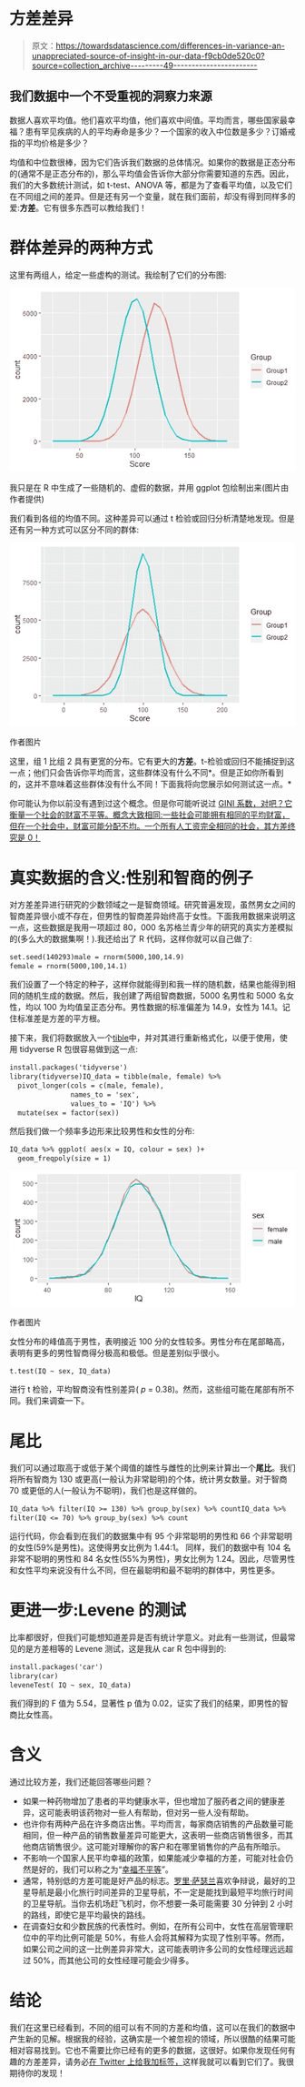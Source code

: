 # 方差差异

> 原文：<https://towardsdatascience.com/differences-in-variance-an-unappreciated-source-of-insight-in-our-data-f9cb0de520c0?source=collection_archive---------49----------------------->

## 我们数据中一个不受重视的洞察力来源

数据人喜欢平均值。他们喜欢平均值，他们喜欢中间值。平均而言，哪些国家最幸福？患有罕见疾病的人的平均寿命是多少？一个国家的收入中位数是多少？订婚戒指的平均价格是多少？

均值和中位数很棒，因为它们告诉我们数据的总体情况。如果你的数据是正态分布的(通常不是正态分布的)，那么平均值会告诉你大部分你需要知道的东西。因此，我们的大多数统计测试，如 t-test、ANOVA 等，都是为了查看平均值，以及它们在不同组之间的差异。但是还有另一个变量，就在我们面前，却没有得到同样多的爱:**方差**。它有很多东西可以教给我们！

# 群体差异的两种方式

这里有两组人，给定一些虚构的测试。我绘制了它们的分布图:

![](img/923f2d42e4cea35fc0f43bdc95df4d2f.png)

我只是在 R 中生成了一些随机的、虚假的数据，并用 ggplot 包绘制出来(图片由作者提供)

我们看到各组的均值不同。这种差异可以通过 t 检验或回归分析清楚地发现。但是还有另一种方式可以区分不同的群体:

![](img/ae29e60a67bb09d9bae485f04f018dcd.png)

作者图片

这里，组 1 比组 2 具有更宽的分布。它有更大的**方差**。t-检验或回归不能捕捉到这一点；他们只会告诉你平均而言，这些群体没有什么不同*。但是正如你所看到的，这并不意味着这些群体没有什么不同！下面我将向您展示如何测试这一点。*

你可能认为你以前没有遇到过这个概念。但是你可能听说过 [GINI 系数，对吧？它衡量一个社会的财富不平等。概念大致相同:一些社会可能拥有相同的平均财富，但在一个社会中，财富可能分配不均。一个所有人工资完全相同的社会，其方差终究是 0！](https://en.wikipedia.org/wiki/Gini_coefficient)

# **真实数据的含义:性别和智商的例子**

对方差差异进行研究的少数领域之一是智商领域。研究普遍发现，虽然男女之间的智商差异很小或不存在，但男性的智商差异始终高于女性。下面我用数据来说明这一点，这些数据是我用一项超过 80，000 名苏格兰青少年的研究的真实方差模拟的(多么大的数据集啊！).我还给出了 R 代码，这样你就可以自己做了:

```
set.seed(140293)male = rnorm(5000,100,14.9)
female = rnorm(5000,100,14.1)
```

我们设置了一个特定的种子，这样你就能得到和我一样的随机数，结果也能得到相同的随机生成的数据。然后，我创建了两组智商数据，5000 名男性和 5000 名女性，均以 100 为均值呈正态分布。男性数据的标准偏差为 14.9，女性为 14.1。记住标准差是方差的平方根。

接下来，我们将数据放入一个[tible](https://r4ds.had.co.nz/tibbles.html)中，并对其进行重新格式化，以便于使用，使用 tidyverse R 包很容易做到这一点:

```
install.packages('tidyverse')
library(tidyverse)IQ_data = tibble(male, female) %>% 
  pivot_longer(cols = c(male, female), 
               names_to = 'sex',
               values_to = 'IQ') %>%
  mutate(sex = factor(sex))
```

然后我们做一个频率多边形来比较男性和女性的分布:

```
IQ_data %>% ggplot( aes(x = IQ, colour = sex) )+
  geom_freqpoly(size = 1)
```

![](img/b7b01e153e5da61de2c9c9c3bfe1d7ff.png)

作者图片

女性分布的峰值高于男性，表明接近 100 分的女性较多。男性分布在尾部略高，表明有更多的男性智商得分极高和极低。但是差别似乎很小。

```
t.test(IQ ~ sex, IQ_data)
```

进行 t 检验，平均智商没有性别差异( *p* = 0.38)。然而，这些组可能在尾部有所不同。我们来调查一下。

# **尾比**

我们可以通过取高于或低于某个阈值的雄性与雌性的比例来计算出一个**尾比**。我们将所有智商为 130 或更高(一般认为非常聪明)的个体，统计男女数量。对于智商 70 或更低的人(一般认为不聪明)，我们也是这样做的。

```
IQ_data %>% filter(IQ >= 130) %>% group_by(sex) %>% countIQ_data %>% filter(IQ <= 70) %>% group_by(sex) %>% count
```

运行代码，你会看到在我们的数据集中有 95 个非常聪明的男性和 66 个非常聪明的女性(59%是男性)。这使得男女比例为 1.44:1。
同样，我们的数据中有 104 名非常不聪明的男性和 84 名女性(55%为男性)，男女比例为 1.24。因此，尽管男性和女性平均来说没有什么不同，但在最聪明和最不聪明的群体中，男性更多。

# 更进一步:Levene 的测试

比率都很好，但我们可能想知道差异是否有统计学意义。对此有一些测试，但最常见的是方差相等的 Levene 测试，这是我从 car R 包中得到的:

```
install.packages('car')
library(car)
leveneTest( IQ ~ sex, IQ_data)
```

我们得到的 F 值为 5.54，显著性 p 值为 0.02，证实了我们的结果，即男性的智商比女性高。

# 含义

通过比较方差，我们还能回答哪些问题？

*   如果一种药物增加了患者的平均健康水平，但也增加了服药者之间的健康差异，这可能表明该药物对一些人有帮助，但对另一些人没有帮助。
*   也许你有两种产品在许多商店出售。平均而言，每家商店销售的产品数量可能相同，但一种产品的销售数量差异可能更大，这表明一些商店销售很多，而其他商店销售很少。这可能对理解你的客户和在哪里销售你的产品有所暗示。
*   不影响一个国家人民平均幸福的政策，如果能减少幸福的方差，可能对社会仍然是好的，我们可以称之为“[幸福不平等](https://ourworldindata.org/happiness-and-income-inequality)”。
*   通常，特别低的方差可能是好产品的标志。[罗里·萨瑟兰](https://www.youtube.com/watch?v=iueVZJVEmEs)喜欢争辩说，最好的卫星导航是最小化旅行时间差异的卫星导航，不一定是能找到最短平均旅行时间的卫星导航。当你去机场赶飞机时，你不想要一条可能需要 30 分钟到 2 小时的路线，即使它是平均最快的路线。
*   在调查妇女和少数民族的代表性时。例如，在所有公司中，女性在高层管理职位中的平均比例可能是 50%，有些人会将其解释为实现了性别平等。然而，如果公司之间的这一比例差异非常大，这可能表明许多公司的女性经理远远超过 50%，而其他公司的女性经理可能会少得多。

# 结论

我们在这里已经看到，不同的组可以有不同的方差和均值，这可以在我们的数据中产生新的见解。根据我的经验，这确实是一个被忽视的领域，所以很酷的结果可能相对容易找到。它也不需要比你已经有的更多的数据，这很好。如果你发现任何有趣的方差差异，请务必[在 Twitter 上给我加标签，](https://twitter.com/Richie_Research)这样我就可以看到它们了。我很期待你的发现！